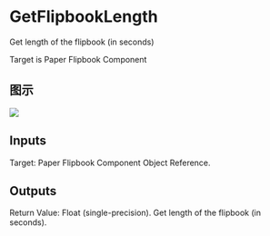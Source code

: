 # GetFlipbookLength

Get length of the flipbook (in seconds)

Target is Paper Flipbook Component

## 图示

![]($-20221218-18233104.png)

## Inputs

Target: Paper Flipbook Component Object Reference.  

## Outputs

Return Value: Float (single-precision). Get length of the flipbook (in seconds).

